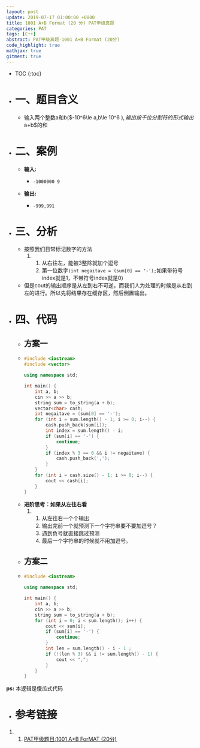 ```yaml
---
layout: post
update: 2019-07-17 01:00:00 +0800
title: 1001 A+B Format (20 分) PAT甲级真题 
categories: PAT
tags: [C++]
abstract: PAT甲级真题-1001 A+B Format (20分)
code_highlight: true
mathjax: true
gitment: true
---
```

* TOC
{:toc}
* # 一、题目含义
    * 输入两个整数a和b($-10^6\le a,b\le 10^6 $),输出按千位分割符的形式输出$a+b$的和
* # 二、案例
    * **输入:** 
        *   ```none
            -1000000 9
            ```
    * **输出:**
         *   ```none
             -999,991
             ```
* # 三、分析
    * 按照我们日常标记数字的方法
        1.  1. 从右往左，能被3整除就加个逗号
            2. 第一位数字```(int negaitave = (sum[0] == '-');```如果带符号index就是1，不带符号index就是0)
    * 但是cout的输出顺序是从左到右不可逆，而我们人为处理的时候是从右到左的进行。所以先将结果存在缓存区，然后倒置输出。
* # 四、代码
    *   ## 方案一
    *   ```cpp
        #include <iostream>
        #include <vector>
        
        using namespace std;
        
        int main() {
            int a, b;
            cin >> a >> b;
            string sum = to_string(a + b);
            vector<char> cash;
            int negaitave = (sum[0] == '-');
            for (int i = sum.length() - 1; i >= 0; i--) {
                cash.push_back(sum[i]);
                int index = sum.length() - i;
                if (sum[i] == '-') {
                    continue;
                }
                if (index % 3 == 0 && i != negaitave) {
                    cash.push_back(',');
                }
            }
            for (int i = cash.size() - 1; i >= 0; i--) {
                cout << cash[i];
            }
        }
        ```
    * **进阶思考：如果从左往右看**
        1.  1. 从左往右一个个输出
            2. 输出完前一个就预测下一个字符串要不要加逗号？
            3. 遇到负号就直接跳过预测
            4. 最后一个字符串的时候就不用加逗号。
    *   ## 方案二
    *   ```cpp
        #include <iostream>
        
        using namespace std;
        
        int main() {
            int a, b;
            cin >> a >> b;
            string sum = to_string(a + b);
            for (int i = 0; i < sum.length(); i++) {
                cout << sum[i];
                if (sum[i] == '-') {
                    continue;
                }
                int len = sum.length() - i - 1 ;
                if (!(len % 3) && i != sum.length() - 1) {
                    cout << ",";
                }
            }
        }
        ```

**ps:** 本逻辑是傻瓜式代码
* # 参考链接
1. 1. [PAT甲级题目:1001 A+B ForMAT (20分)](https://pintia.cn/problem-sets/994805342720868352/problems/994805528788582400)